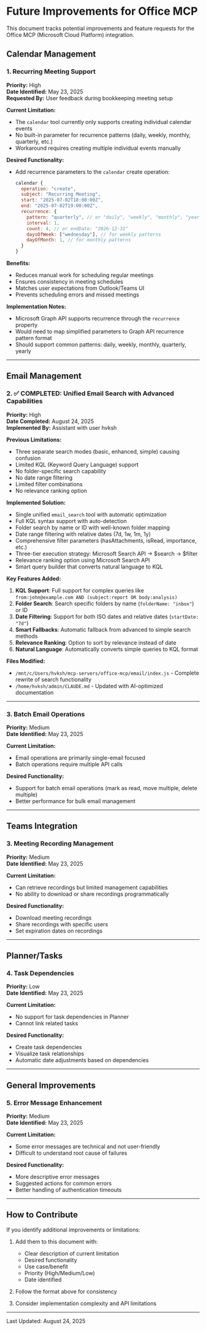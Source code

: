 # Future Improvements for Office MCP

This document tracks potential improvements and feature requests for the Office MCP (Microsoft Cloud Platform) integration.

## Calendar Management

### 1. Recurring Meeting Support
**Priority:** High  
**Date Identified:** May 23, 2025  
**Requested By:** User feedback during bookkeeping meeting setup  

**Current Limitation:**
- The `calendar` tool currently only supports creating individual calendar events
- No built-in parameter for recurrence patterns (daily, weekly, monthly, quarterly, etc.)
- Workaround requires creating multiple individual events manually

**Desired Functionality:**
- Add recurrence parameters to the `calendar` create operation:
  ```javascript
  calendar {
    operation: "create",
    subject: "Recurring Meeting",
    start: "2025-07-02T18:00:00Z",
    end: "2025-07-02T19:00:00Z",
    recurrence: {
      pattern: "quarterly", // or "daily", "weekly", "monthly", "yearly"
      interval: 1,
      count: 4, // or endDate: "2026-12-31"
      daysOfWeek: ["wednesday"], // for weekly patterns
      dayOfMonth: 1, // for monthly patterns
    }
  }
  ```

**Benefits:**
- Reduces manual work for scheduling regular meetings
- Ensures consistency in meeting schedules
- Matches user expectations from Outlook/Teams UI
- Prevents scheduling errors and missed meetings

**Implementation Notes:**
- Microsoft Graph API supports recurrence through the `recurrence` property
- Would need to map simplified parameters to Graph API recurrence pattern format
- Should support common patterns: daily, weekly, monthly, quarterly, yearly

---

## Email Management

### 2. ✅ COMPLETED: Unified Email Search with Advanced Capabilities
**Priority:** High  
**Date Completed:** August 24, 2025  
**Implemented By:** Assistant with user hvksh

**Previous Limitations:**
- Three separate search modes (basic, enhanced, simple) causing confusion
- Limited KQL (Keyword Query Language) support
- No folder-specific search capability
- No date range filtering
- Limited filter combinations
- No relevance ranking option

**Implemented Solution:**
- Single unified `email_search` tool with automatic optimization
- Full KQL syntax support with auto-detection
- Folder search by name or ID with well-known folder mapping
- Date range filtering with relative dates (7d, 1w, 1m, 1y)
- Comprehensive filter parameters (hasAttachments, isRead, importance, etc.)
- Three-tier execution strategy: Microsoft Search API → $search → $filter
- Relevance ranking option using Microsoft Search API
- Smart query builder that converts natural language to KQL

**Key Features Added:**
1. **KQL Support**: Full support for complex queries like `from:john@example.com AND (subject:report OR body:analysis)`
2. **Folder Search**: Search specific folders by name (`folderName: "inbox"`) or ID
3. **Date Filtering**: Support for both ISO dates and relative dates (`startDate: "7d"`)
4. **Smart Fallbacks**: Automatic fallback from advanced to simple search methods
5. **Relevance Ranking**: Option to sort by relevance instead of date
6. **Natural Language**: Automatically converts simple queries to KQL format

**Files Modified:**
- `/mnt/c/Users/hvksh/mcp-servers/office-mcp/email/index.js` - Complete rewrite of search functionality
- `/home/hvksh/admin/CLAUDE.md` - Updated with AI-optimized documentation

---

### 3. Batch Email Operations
**Priority:** Medium  
**Date Identified:** May 23, 2025  

**Current Limitation:**
- Email operations are primarily single-email focused
- Batch operations require multiple API calls

**Desired Functionality:**
- Support for batch email operations (mark as read, move multiple, delete multiple)
- Better performance for bulk email management

---

## Teams Integration

### 3. Meeting Recording Management
**Priority:** Medium  
**Date Identified:** May 23, 2025  

**Current Limitation:**
- Can retrieve recordings but limited management capabilities
- No ability to download or share recordings programmatically

**Desired Functionality:**
- Download meeting recordings
- Share recordings with specific users
- Set expiration dates on recordings

---

## Planner/Tasks

### 4. Task Dependencies
**Priority:** Low  
**Date Identified:** May 23, 2025  

**Current Limitation:**
- No support for task dependencies in Planner
- Cannot link related tasks

**Desired Functionality:**
- Create task dependencies
- Visualize task relationships
- Automatic date adjustments based on dependencies

---

## General Improvements

### 5. Error Message Enhancement
**Priority:** Medium  
**Date Identified:** May 23, 2025  

**Current Limitation:**
- Some error messages are technical and not user-friendly
- Difficult to understand root cause of failures

**Desired Functionality:**
- More descriptive error messages
- Suggested actions for common errors
- Better handling of authentication timeouts

---

## How to Contribute

If you identify additional improvements or limitations:

1. Add them to this document with:
   - Clear description of current limitation
   - Desired functionality
   - Use case/benefit
   - Priority (High/Medium/Low)
   - Date identified

2. Follow the format above for consistency

3. Consider implementation complexity and API limitations

---

Last Updated: August 24, 2025